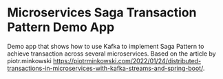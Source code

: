 # Microservices Saga Transaction Pattern Demo App

Demo app that shows how to use Kafka to implement Saga Pattern to achieve transaction across
several microservices. 
Based on the article by piotr.minkowski https://piotrminkowski.com/2022/01/24/distributed-transactions-in-microservices-with-kafka-streams-and-spring-boot/.
